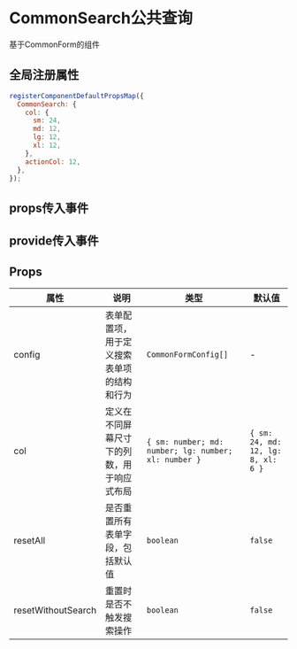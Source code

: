 # CommonSearch公共查询

基于CommonForm的组件

## 全局注册属性

```js
registerComponentDefaultPropsMap({
  CommonSearch: {
    col: {
      sm: 24,
      md: 12,
      lg: 12,
      xl: 12,
    },
    actionCol: 12,
  },
});
```

<demo vue="ui/CommonSearch/registerProps.vue" />

## props传入事件

<demo vue="ui/CommonSearch/bindProps.vue" />

## provide传入事件

<demo vue="ui/CommonSearch/provide.vue" />

## Props

| 属性               | 说明                                       | 类型                                                 | 默认值                             |
| ------------------ | ------------------------------------------ | ---------------------------------------------------- | ---------------------------------- |
| config             | 表单配置项，用于定义搜索表单项的结构和行为 | `CommonFormConfig[]`                                 | -                                  |
| col                | 定义在不同屏幕尺寸下的列数，用于响应式布局 | `{ sm: number; md: number; lg: number; xl: number }` | `{ sm: 24, md: 12, lg: 8, xl: 6 }` |
| resetAll           | 是否重置所有表单字段，包括默认值           | `boolean`                                            | `false`                            |
| resetWithoutSearch | 重置时是否不触发搜索操作                   | `boolean`                                            | `false`                            |
